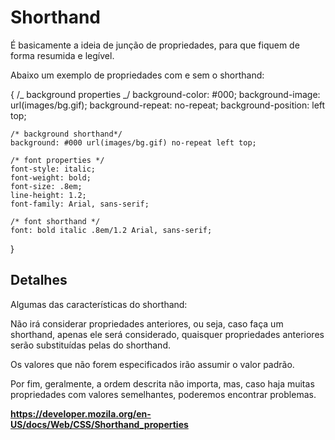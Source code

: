 # Shorthand

É basicamente a ideia de junção de propriedades,
para que fiquem de forma resumida e legível.

Abaixo um exemplo de propriedades com e sem o shorthand:

{
/_ background properties _/
background-color: #000;
background-image: url(images/bg.gif);
background-repeat: no-repeat;
background-position: left top;

    /* background shorthand*/
    background: #000 url(images/bg.gif) no-repeat left top;

    /* font properties */
    font-style: italic;
    font-weight: bold;
    font-size: .8em;
    line-height: 1.2;
    font-family: Arial, sans-serif;

    /* font shorthand */
    font: bold italic .8em/1.2 Arial, sans-serif;

}

## Detalhes

Algumas das características do shorthand:

Não irá considerar propriedades anteriores, ou seja, caso faça um shorthand, apenas ele será considerado,
quaisquer propriedades anteriores serão substituídas pelas do shorthand.

Os valores que não forem especificados irão assumir o valor padrão.

Por fim, geralmente, a ordem descrita não importa, mas, caso haja muitas propriedades com valores semelhantes,
poderemos encontrar problemas.

**https://developer.mozila.org/en-US/docs/Web/CSS/Shorthand_properties**
